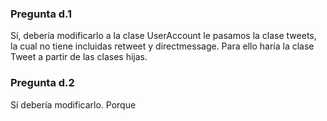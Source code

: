 ### Pregunta d.1
Sí, debería modificarlo a la clase UserAccount le pasamos la clase tweets, la cual no tiene incluidas retweet y directmessage.
Para ello haría la clase Tweet a partir de las clases hijas.


### Pregunta d.2
Sí debería modificarlo.
Porque 
